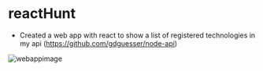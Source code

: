# reactHunt

* Created a web app with react to show a list of registered technologies in my api (https://github.com/gdguesser/node-api)

![webappimage](https://i.imgur.com/DpIR5f5.png)
